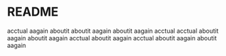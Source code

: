 # README
acctual 
aagain 
aboutit 
aboutit  aagain
aboutit  aagain
acctual
acctual
aboutit  aagain
aboutit  aagain
acctual
aboutit  aagain
acctual
aboutit  aagain
aboutit  aagain
